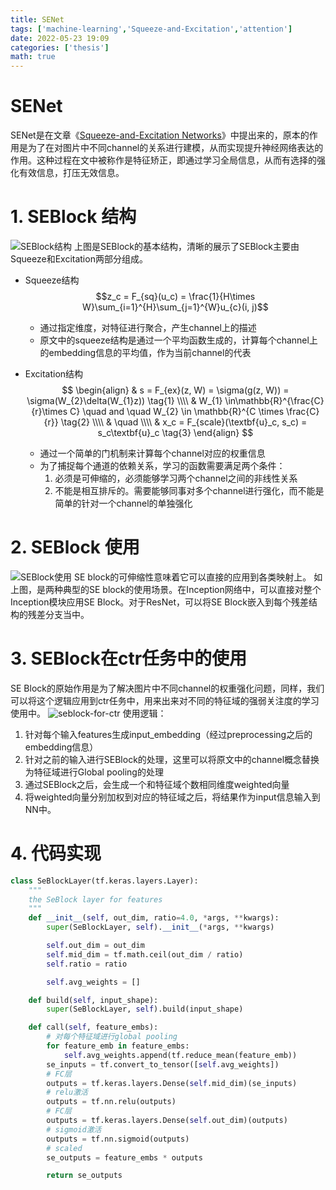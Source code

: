 ```yaml
---
title: SENet
tags: ['machine-learning','Squeeze-and-Excitation','attention']
date: 2022-05-23 19:09
categories: ['thesis']
math: true
---
```

# SENet
SENet是在文章《[Squeeze-and-Excitation Networks](https://arxiv.org/abs/1709.01507)》中提出来的，原本的作用是为了在对图片中不同channel的关系进行建模，从而实现提升神经网络表达的作用。这种过程在文中被称作是特征矫正，即通过学习全局信息，从而有选择的强化有效信息，打压无效信息。

# 1. SEBlock 结构

![SEBlock结构](https://s2.loli.net/2022/05/23/ODs4HpBNIlF8Cog.png)
上图是SEBlock的基本结构，清晰的展示了SEBlock主要由Squeeze和Excitation两部分组成。
* Squeeze结构
    $$z_c = F_{sq}(u_c) = \frac{1}{H\times W}\sum_{i=1}^{H}\sum_{j=1}^{W}u_{c}(i, j)$$
    * 通过指定维度，对特征进行聚合，产生channel上的描述
    * 原文中的squeeze结构是通过一个平均函数生成的，计算每个channel上的embedding信息的平均值，作为当前channel的代表

* Excitation结构
    $$
    \begin{align}
    & s = F_{ex}(z, W) = \sigma(g(z, W)) = \sigma(W_{2}\delta(W_{1}z))  \tag{1} \\\\
    & W_{1} \in\mathbb{R}^{\frac{C}{r}\times C} \quad and \quad W_{2} \in \mathbb{R}^{C \times \frac{C}{r}}  \tag{2} \\\\
    & \quad \\\\
    & x_c = F_{scale}(\textbf{u}_c, s_c) = s_c\textbf{u}_c \tag{3}
    \end{align}
    $$
    * 通过一个简单的门机制来计算每个channel对应的权重信息
    * 为了捕捉每个通道的依赖关系，学习的函数需要满足两个条件：
        1. 必须是可伸缩的，必须能够学习两个channel之间的非线性关系
        2. 不能是相互排斥的。需要能够同事对多个channel进行强化，而不能是简单的针对一个channel的单独强化
    
# 2. SEBlock 使用
![SEBlock使用](https://s2.loli.net/2022/05/26/7fjD5Y9QhMwHGsB.png)
SE block的可伸缩性意味着它可以直接的应用到各类映射上。
如上图，是两种典型的SE block的使用场景。在Inception网络中，可以直接对整个Inception模块应用SE Block。对于ResNet，可以将SE Block嵌入到每个残差结构的残差分支当中。

# 3. SEBlock在ctr任务中的使用
SE Block的原始作用是为了解决图片中不同channel的权重强化问题，同样，我们可以将这个逻辑应用到ctr任务中，用来出来对不同的特征域的强弱关注度的学习使用中。
![seblock-for-ctr](https://s2.loli.net/2022/05/26/WrLVdEncBS49JqI.png)
使用逻辑：
1. 针对每个输入features生成input_embedding（经过preprocessing之后的embedding信息）
2. 针对之前的输入进行SEBlock的处理，这里可以将原文中的channel概念替换为特征域进行Global pooling的处理
3. 通过SEBlock之后，会生成一个和特征域个数相同维度weighted向量
4. 将weighted向量分别加权到对应的特征域之后，将结果作为input信息输入到NN中。

# 4. 代码实现
```python
class SeBlockLayer(tf.keras.layers.Layer):
    """
    the SeBlock layer for features
    """
    def __init__(self, out_dim, ratio=4.0, *args, **kwargs):
        super(SeBlockLayer, self).__init__(*args, **kwargs)

        self.out_dim = out_dim
        self.mid_dim = tf.math.ceil(out_dim / ratio)
        self.ratio = ratio

        self.avg_weights = []

    def build(self, input_shape):
        super(SeBlockLayer, self).build(input_shape)

    def call(self, feature_embs):
        # 对每个特征域进行global pooling
        for feature_emb in feature_embs:
            self.avg_weights.append(tf.reduce_mean(feature_emb))
        se_inputs = tf.convert_to_tensor([self.avg_weights])
        # FC层
        outputs = tf.keras.layers.Dense(self.mid_dim)(se_inputs)
        # relu激活
        outputs = tf.nn.relu(outputs)
        # FC层
        outputs = tf.keras.layers.Dense(self.out_dim)(outputs)
        # sigmoid激活
        outputs = tf.nn.sigmoid(outputs)
        # scaled
        se_outputs = feature_embs * outputs

        return se_outputs
```